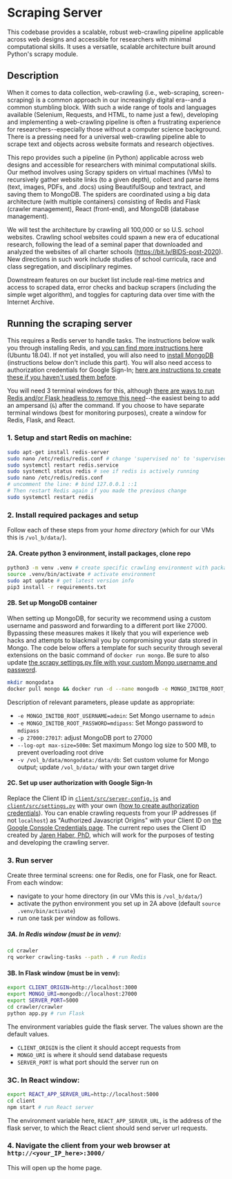 # Scraping Server
This codebase provides a scalable, robust web-crawling pipeline applicable across web designs and accessible for researchers with minimal computational skills. It uses a versatile, scalable architecture built around Python's scrapy module.


## Description
When it comes to data collection, web-crawling (i.e., web-scraping, screen-scraping) is a common approach in our increasingly digital era--and a common stumbling block. With such a wide range of tools and languages available (Selenium, Requests, and HTML, to name just a few), developing and implementing a web-crawling pipeline is often a frustrating experience for researchers--especially those without a computer science background. There is a pressing need for a universal web-crawling pipeline able to scrape text and objects across website formats and research objectives. 

This repo provides such a pipeline (in Python) applicable across web designs and accessible for researchers with minimal computational skills. Our method involves using Scrapy spiders on virtual machines (VMs) to recursively gather website links (to a given depth), collect and parse items (text, images, PDFs, and .docs) using BeautifulSoup and textract, and saving them to MongoDB. The spiders are coordinated using a big data architecture (with multiple containers) consisting of Redis and Flask (crawler management), React (front-end), and MongoDB (database management). 

We will test the architecture by crawling all 100,000 or so U.S. school websites. Crawling school websites could spawn a new era of educational research, following the lead of a seminal paper that downloaded and analyzed the websites of all charter schools (https://bit.ly/BIDS-post-2020). New directions in such work include studies of school curricula, race and class segregation, and disciplinary regimes.

Downstream features on our bucket list include real-time metrics and access to scraped data, error checks and backup scrapers (including the simple wget algorithm), and toggles for capturing data over time with the Internet Archive. 


## Running the scraping server
This requires a Redis server to handle tasks. The instructions below walk you through installing Redis, and [you can find more instructions here](https://www.digitalocean.com/community/tutorials/how-to-install-and-secure-redis-on-ubuntu-18-04) (Ubuntu 18.04). If not yet installed, you will also need to [install MongoDB](https://docs.mongodb.com/manual/installation/) (instructions below don't include this part). You will also need access to authorization credentials for Google Sign-In; [here are instructions to create these if you haven't used them before](https://developers.google.com/identity/sign-in/web/sign-in#create_authorization_credentials). 

You will need 3 terminal windows for this, although [there are ways to run Redis and/or Flask headless to remove this need](https://askubuntu.com/questions/106351/running-programs-in-the-background-from-terminal)--the easiest being to add an ampersand (`&`) after the command. If you choose to have separate terminal windows (best for monitoring purposes), create a window for Redis, Flask, and React.

### 1. Setup and start Redis on machine:
```bash
sudo apt-get install redis-server
sudo nano /etc/redis/redis.conf # change 'supervised no' to 'supervised systemd'
sudo systemctl restart redis.service
sudo systemctl status redis # see if redis is actively running
sudo nano /etc/redis/redis.conf 
# uncomment the line: # bind 127.0.0.1 ::1 
# Then restart Redis again if you made the previous change
sudo systemctl restart redis
```



### 2. Install required packages and setup 
Follow each of these steps from your *home directory* (which for our VMs this is `/vol_b/data/`).

#### 2A. Create python 3 environment, install packages, clone repo
```bash
python3 -m venv .venv # create specific crawling environment with packages we want; feel free to use an env name other than `.venv`
source .venv/bin/activate # activate environment
sudo apt update # get latest version info
pip3 install -r requirements.txt
```

#### 2B. Set up MongoDB container
When setting up MongoDB, for security we recommend using a custom username and password and forwarding to a different port like 27000. Bypassing these measures makes it likely that you will experience web hacks and attempts to blackmail you by compromising your data stored in Mongo. The code below offers a template for such security through several extensions on the basic command of `docker run mongo`. Be sure to also update [the scrapy settings.py file with your custom Mongo username and password](https://github.com/URAP-charter/scraping_server/blob/97c303d4f6455a51efe83f16c8d5a8daec272941/crawler/crawler/settings.py#L138-L140).
```bash
mkdir mongodata
docker pull mongo && docker run -d --name mongodb -e MONGO_INITDB_ROOT_USERNAME=admin -e MONGO_INITDB_ROOT_PASSWORD=mdipass -p 27000:27017 --log-opt max-size=500m --restart always -v /vol_b/data/mongodata:/data/db mongo
```
Description of relevant parameters, please update as appropriate:
- `-e MONGO_INITDB_ROOT_USERNAME=admin`: Set Mongo username to `admin`
- `-e MONGO_INITDB_ROOT_PASSWORD=mdipass`: Set Mongo password to `mdipass`
- `-p 27000:27017`: adjust MongoDB port to 27000
- `--log-opt max-size=500m`: Set maximum Mongo log size to 500 MB, to prevent overloading root drive
- `-v /vol_b/data/mongodata:/data/db`: Set custom volume for Mongo output; update `/vol_b/data/` with your own target drive

#### 2C. Set up user authorization with Google Sign-In
Replace the Client ID in [`client/src/server-config.js`](https://github.com/URAP-charter/scraping_server/blob/97c303d4f6455a51efe83f16c8d5a8daec272941/client/src/server-config.js#L5) and [`client/src/settings.py`](https://github.com/URAP-charter/scraping_server/blob/97c303d4f6455a51efe83f16c8d5a8daec272941/crawler/crawler/settings.py#L150) with your own ([how to create authorization credentials](https://developers.google.com/identity/sign-in/web/sign-in#create_authorization_credentials)). You can enable crawling requests from your IP addresses (if not `localhost`) as "Authorized Javascript Origins" with your Client ID on [the Google Console Credentials page](https://console.developers.google.com/apis/credentials). The current repo uses the Client ID created by [Jaren Haber, PhD](https://www.jarenhaber.com/), which will work for the purposes of testing and developing the crawling server. 


### 3. Run server
Create three terminal screens: one for Redis, one for Flask, one for React. From each window: 
- navigate to your home directory (in our VMs this is `/vol_b/data/`)
- activate the python environment you set up in 2A above (default `source .venv/bin/activate`)
- run one task per window as follows.

##### 3A. In Redis window (must be in venv):
```bash
cd crawler
rq worker crawling-tasks --path . # run Redis
```

#### 3B. In Flask window (must be in venv): 
```bash
export CLIENT_ORIGIN=http://localhost:3000
export MONGO_URI=mongodb://localhost:27000
export SERVER_PORT=5000
cd crawler/crawler
python app.py # run Flask
```
The environment variables guide the flask server. The values shown are the default values.
 - `CLIENT_ORIGIN` is the client it should accept requests from
 - `MONGO_URI` is where it should send database requests
 - `SERVER_PORT` is what port should the server run on

### 3C. In React window:
```bash
export REACT_APP_SERVER_URL=http://localhost:5000
cd client
npm start # run React server
```
The environment variable here, `REACT_APP_SERVER_URL`, is the address of the flask server, to which the React client should send server url requests.


### 4. Navigate the client from your web browser at `http://<your_IP_here>:3000/`
This will open up the home page.
